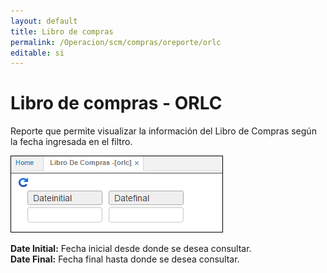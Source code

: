 ```yaml
---
layout: default
title: Libro de compras
permalink: /Operacion/scm/compras/oreporte/orlc
editable: si
---
```


# Libro de compras - ORLC

Reporte que permite visualizar la información del Libro de Compras según la fecha ingresada en el filtro.  

![](orlc1.png)

**Date Initial:** Fecha inicial desde donde se desea consultar.  
**Date Final:** Fecha final hasta donde se desea consultar.  




